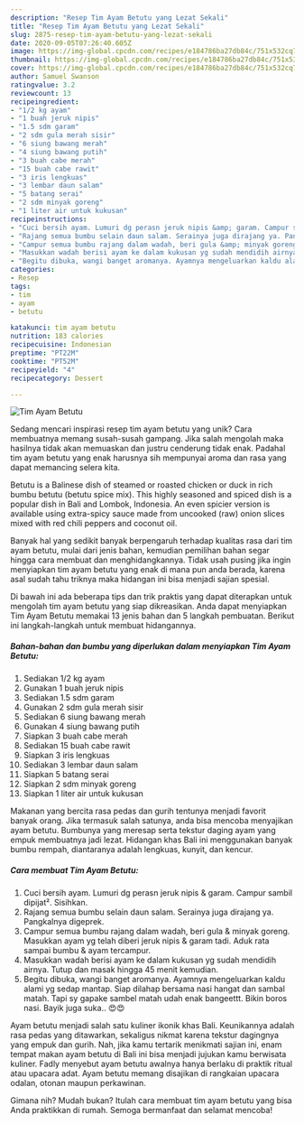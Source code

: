 ```yaml
---
description: "Resep Tim Ayam Betutu yang Lezat Sekali"
title: "Resep Tim Ayam Betutu yang Lezat Sekali"
slug: 2875-resep-tim-ayam-betutu-yang-lezat-sekali
date: 2020-09-05T07:26:40.605Z
image: https://img-global.cpcdn.com/recipes/e184786ba27db84c/751x532cq70/tim-ayam-betutu-foto-resep-utama.jpg
thumbnail: https://img-global.cpcdn.com/recipes/e184786ba27db84c/751x532cq70/tim-ayam-betutu-foto-resep-utama.jpg
cover: https://img-global.cpcdn.com/recipes/e184786ba27db84c/751x532cq70/tim-ayam-betutu-foto-resep-utama.jpg
author: Samuel Swanson
ratingvalue: 3.2
reviewcount: 13
recipeingredient:
- "1/2 kg ayam"
- "1 buah jeruk nipis"
- "1.5 sdm garam"
- "2 sdm gula merah sisir"
- "6 siung bawang merah"
- "4 siung bawang putih"
- "3 buah cabe merah"
- "15 buah cabe rawit"
- "3 iris lengkuas"
- "3 lembar daun salam"
- "5 batang serai"
- "2 sdm minyak goreng"
- "1 liter air untuk kukusan"
recipeinstructions:
- "Cuci bersih ayam. Lumuri dg perasn jeruk nipis &amp; garam. Campur sambil dipijat². Sisihkan."
- "Rajang semua bumbu selain daun salam. Serainya juga dirajang ya. Pangkalnya digeprek."
- "Campur semua bumbu rajang dalam wadah, beri gula &amp; minyak goreng. Masukkan ayam yg telah diberi jeruk nipis &amp; garam tadi. Aduk rata sampai bumbu &amp; ayam tercampur."
- "Masukkan wadah berisi ayam ke dalam kukusan yg sudah mendidih airnya. Tutup dan masak hingga 45 menit kemudian."
- "Begitu dibuka, wangi banget aromanya. Ayamnya mengeluarkan kaldu alami yg sedap mantap. Siap dilahap bersama nasi hangat dan sambal matah. Tapi sy gapake sambel matah udah enak bangeettt. Bikin boros nasi. Bayik juga suka.. 😍😍"
categories:
- Resep
tags:
- tim
- ayam
- betutu

katakunci: tim ayam betutu 
nutrition: 183 calories
recipecuisine: Indonesian
preptime: "PT22M"
cooktime: "PT52M"
recipeyield: "4"
recipecategory: Dessert

---
```



![Tim Ayam Betutu](https://img-global.cpcdn.com/recipes/e184786ba27db84c/751x532cq70/tim-ayam-betutu-foto-resep-utama.jpg)

Sedang mencari inspirasi resep tim ayam betutu yang unik? Cara membuatnya memang susah-susah gampang. Jika salah mengolah maka hasilnya tidak akan memuaskan dan justru cenderung tidak enak. Padahal tim ayam betutu yang enak harusnya sih mempunyai aroma dan rasa yang dapat memancing selera kita.

Betutu is a Balinese dish of steamed or roasted chicken or duck in rich bumbu betutu (betutu spice mix). This highly seasoned and spiced dish is a popular dish in Bali and Lombok, Indonesia. An even spicier version is available using extra-spicy sauce made from uncooked (raw) onion slices mixed with red chili peppers and coconut oil.

Banyak hal yang sedikit banyak berpengaruh terhadap kualitas rasa dari tim ayam betutu, mulai dari jenis bahan, kemudian pemilihan bahan segar hingga cara membuat dan menghidangkannya. Tidak usah pusing jika ingin menyiapkan tim ayam betutu yang enak di mana pun anda berada, karena asal sudah tahu triknya maka hidangan ini bisa menjadi sajian spesial.


Di bawah ini ada beberapa tips dan trik praktis yang dapat diterapkan untuk mengolah tim ayam betutu yang siap dikreasikan. Anda dapat menyiapkan Tim Ayam Betutu memakai 13 jenis bahan dan 5 langkah pembuatan. Berikut ini langkah-langkah untuk membuat hidangannya.

<!--inarticleads1-->

##### Bahan-bahan dan bumbu yang diperlukan dalam menyiapkan Tim Ayam Betutu:

1. Sediakan 1/2 kg ayam
1. Gunakan 1 buah jeruk nipis
1. Sediakan 1.5 sdm garam
1. Gunakan 2 sdm gula merah sisir
1. Sediakan 6 siung bawang merah
1. Gunakan 4 siung bawang putih
1. Siapkan 3 buah cabe merah
1. Sediakan 15 buah cabe rawit
1. Siapkan 3 iris lengkuas
1. Sediakan 3 lembar daun salam
1. Siapkan 5 batang serai
1. Siapkan 2 sdm minyak goreng
1. Siapkan 1 liter air untuk kukusan


Makanan yang bercita rasa pedas dan gurih tentunya menjadi favorit banyak orang. Jika termasuk salah satunya, anda bisa mencoba menyajikan ayam betutu. Bumbunya yang meresap serta tekstur daging ayam yang empuk membuatnya jadi lezat. Hidangan khas Bali ini menggunakan banyak bumbu rempah, diantaranya adalah lengkuas, kunyit, dan kencur. 

<!--inarticleads2-->

##### Cara membuat Tim Ayam Betutu:

1. Cuci bersih ayam. Lumuri dg perasn jeruk nipis &amp; garam. Campur sambil dipijat². Sisihkan.
1. Rajang semua bumbu selain daun salam. Serainya juga dirajang ya. Pangkalnya digeprek.
1. Campur semua bumbu rajang dalam wadah, beri gula &amp; minyak goreng. Masukkan ayam yg telah diberi jeruk nipis &amp; garam tadi. Aduk rata sampai bumbu &amp; ayam tercampur.
1. Masukkan wadah berisi ayam ke dalam kukusan yg sudah mendidih airnya. Tutup dan masak hingga 45 menit kemudian.
1. Begitu dibuka, wangi banget aromanya. Ayamnya mengeluarkan kaldu alami yg sedap mantap. Siap dilahap bersama nasi hangat dan sambal matah. Tapi sy gapake sambel matah udah enak bangeettt. Bikin boros nasi. Bayik juga suka.. 😍😍


Ayam betutu menjadi salah satu kuliner ikonik khas Bali. Keunikannya adalah rasa pedas yang ditawarkan, sekaligus nikmat karena tekstur dagingnya yang empuk dan gurih. Nah, jika kamu tertarik menikmati sajian ini, enam tempat makan ayam betutu di Bali ini bisa menjadi jujukan kamu berwisata kuliner. Fadly menyebut ayam betutu awalnya hanya berlaku di praktik ritual atau upacara adat. Ayam betutu memang disajikan di rangkaian upacara odalan, otonan maupun perkawinan. 

Gimana nih? Mudah bukan? Itulah cara membuat tim ayam betutu yang bisa Anda praktikkan di rumah. Semoga bermanfaat dan selamat mencoba!
